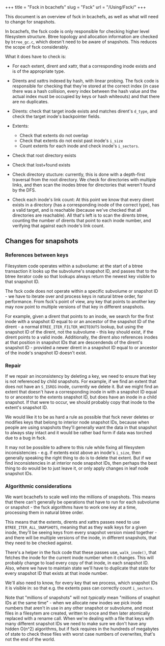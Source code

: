 +++
title = "Fsck in bcachefs"
slug = "Fsck"
url = "/Using/Fsck/"
+++


This document is an overview of fsck in bcachefs, as well as what will need to
change for snapshots.

In bcachefs, the fsck code is only responsible for checking higher level
filesystem structure. Btree topology and allocation information are checked by
`btree_gc.c`, which doesn't need to be aware of snapshots. This reduces the
scope of fsck considerably.

What it does have to check is:

* For each extent, dirent and xattr, that a corresponding inode exists and is of
  the appropriate type.

* Dirents and xattrs indexed by hash, with linear probing. The fsck code is
  responsible for checking that they're stored at the correct index (in case
  there was a hash collision, every index between the hash value and the actual
  index must be occupied by keys or hash whiteouts) and that there are no
  duplicates.

* Dirents: check that target inode exists and matches dirent's `d_type`, and
  check the target inode's backpointer fields.

* Extents:
  * Check that extents do not overlap
  * Check that extents do not exist past inode's `i_size`
  * Count extents for each inode and check inode's `i_sectors`.

* Check that root directory exists

* Check that lost+found exists

* Check directory stucture: currently, this is done with a depth-first traversal
  from the root directory. We check for directories with multiple links, and
  then scan the inodes btree for directories that weren't found by the DFS.

* Check each inode's link count: At this point we know that every dirent exists
  in a directory (has a corresponding inode of the correct type), has a valid
  target, and is reachable (because we've checked that all directories are
  reachable). All that's left is to scan the dirents btree, counting the number
  of dirents that point to each inode number, and verifying that against each
  inode's link count.

## Changes for snapshots

### References between keys

Filesystem code operates within a subvolume: at the start of a btree transaction
it looks up the subvolume's snapshot ID, and passes that to the btree
iterator code so that lookups always return the newest key visible to that
snapshot ID.

The fsck code does not operate within a specific subvolume or snapshot ID - we
have to iterate over and process keys in natural btree order, for performance.
From fsck's point of view, any key that points to another key may now point to
multiple versions of that key in different snapshots.

For example, given a dirent that points to an inode, we search for the first
inode with a snapshot ID equal to or an ancestor of the snapshot ID of the
dirent - a normal `BTREE_ITER_FILTER_WHITEOUTS` lookup, but using the snapshot
ID of the dirent, not the subvolume - this key should exist, if the dirent
points to a valid inode. Additionally, the dirent also references inodes at that
position in snapshot IDs that are descendends of the dirent's snapshot ID -
provided a newer dirent in a snapshot ID equal to or ancestor of the inode's
snapshot ID doesn't exist.

### Repair

If we repair an inconsistency by deleting a key, we need to ensure that key is
not referenced by child snapshots. For example, if we find an extent that does
not have an `S_ISREG` inode, currently we delete it. But we might find an extent
that doesn't have a corresponding inode in with a snapshot ID equal to or
ancestor to the extents snapshot ID, but does have an inode in a child snapshot.
If that were to occur, we should probably copy that inode to the extent's
snapshot ID.

We would like it to be as hard a rule as possible that fsck never deletes or
modifies keys that belong to interior node snapshot IDs, because when people are
using snapshots they'll generally want the data in that snapshot to always stay
intact and it would be rather bad form if data was torched due to a bug in fsck.

It may not be possible to adhere to this rule while fixing all filesystem
inconsistencies - e.g. if extents exist above an inode's `i_size`, then
generally speaking the right thing to do is to delete that extent. But if we
find inconsistencies in at interior node snapshot IDs, then perhaps the best
thing to do would be to just leave it, or only apply changes in leaf node
snapshot IDs.

### Algorithmic considerations

We want bcachefs to scale well into the millions of snapshots. This means that
there can't generally be operations that have to run for each subvolume or
snapshot - the fsck algorithms have to work one key at a time, processing them
in natural btree order.

This means that the extents, dirents and xattrs passes need to use
`BTREE_ITER_ALL_SNAPSHOTS`, meaning that as they walk keys for a given inode,
they'll be seeing keys from every snapshot version mixed together - and there
will be multiple versions of the inode, in different snapshots, that they need
to be checked against.

There's a helper in the fsck code that these passes use, `walk_inode()`, that
fetches the inode for the current inode number when it changes. This will
probably change to load every copy of that inode, in each snapshot ID. Also,
where we have to maintain state we'll have to duplicate that state for every
snapshot ID that exists at that inode number.

We'll also need to know, for every key that we process, which snapshot IDs it is
visible in: so that e.g. the extents pass can correctly count `i_sectors`.

Note that "millions of snapshots" will not _typically_ mean "millions of snaphot
IDs at the same time" - when we allocate new inodes we pick inode numbers that
aren't in use in any other snapshot or subvolume, and most files in a filesytem
are created, written to once and then later atomically replaced with a rename
call. When we're dealing with a file that keys with many different snapshot IDs
we need to make sure we don't have any hidden O(n^2) algorithms, but if fsck
requires in the hundreds of megabytes of state to check these files with worst
case numbers of overwrites, that's not the end of the world.
